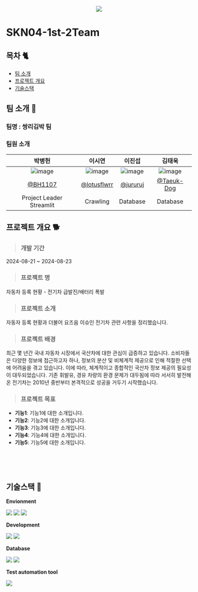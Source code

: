 <p align="center">
  <img src="https://private-user-images.githubusercontent.com/174983658/359888401-641c367d-ab91-410f-8687-11624d871d56.png?jwt=eyJhbGciOiJIUzI1NiIsInR5cCI6IkpXVCJ9.eyJpc3MiOiJnaXRodWIuY29tIiwiYXVkIjoicmF3LmdpdGh1YnVzZXJjb250ZW50LmNvbSIsImtleSI6ImtleTUiLCJleHAiOjE3MjQyNDI1MTAsIm5iZiI6MTcyNDI0MjIxMCwicGF0aCI6Ii8xNzQ5ODM2NTgvMzU5ODg4NDAxLTY0MWMzNjdkLWFiOTEtNDEwZi04Njg3LTExNjI0ZDg3MWQ1Ni5wbmc_WC1BbXotQWxnb3JpdGhtPUFXUzQtSE1BQy1TSEEyNTYmWC1BbXotQ3JlZGVudGlhbD1BS0lBVkNPRFlMU0E1M1BRSzRaQSUyRjIwMjQwODIxJTJGdXMtZWFzdC0xJTJGczMlMkZhd3M0X3JlcXVlc3QmWC1BbXotRGF0ZT0yMDI0MDgyMVQxMjEwMTBaJlgtQW16LUV4cGlyZXM9MzAwJlgtQW16LVNpZ25hdHVyZT02MjNjYTZjNTU1NDI5ZDBlYWE2MmMzNzljMDFjYTM2OGY1YTAzZTNhZmEzNjZmZTk4YmY3NDVmYWRlNGVlYzhjJlgtQW16LVNpZ25lZEhlYWRlcnM9aG9zdCZhY3Rvcl9pZD0wJmtleV9pZD0wJnJlcG9faWQ9MCJ9.iqPkZ71_ZxZ84lH3ucNb1GbMGBZB_kPkc5ztwdNqvk4">
</p>

# SKN04-1st-2Team
## 목차 🐈
  - [팀 소개](#팀-소개) 
  - [프로젝트 개요](#프로젝트-개요)
  - [기술스택](#기술스택)
## 팀 소개 🐧
### 팀명 : 쌍리김박 팀
### 팀원 소개


|박병헌|이시연|이진섭|김태욱|
|:---:|:---:|:---:|:---:|
|![image](https://avatars.githubusercontent.com/u/123962719?v=4)| ![image](https://avatars.githubusercontent.com/u/156050645?v=4) | ![image](https://avatars.githubusercontent.com/u/133561847?v=4) | ![image](https://avatars.githubusercontent.com/u/174983658?s=400&u=5f1662f95ced679e306eeca0c47b6da33aed1f8f&v=4) |
|[@BH1107](https://github.com/BH1107)|[@lotusflwrr](https://github.com/lotusflwrr)|[@jururuj](https://github.com/jururuj)|[@Taeuk-Dog](https://github.com/Taeuk-Dog)|
|Project Leader  Streamlit|Crawling|Database|Database|


##  프로젝트 개요 🐕
>### 개발 기간 
2024-08-21 ~ 2024-08-23
>### 프로젝트 명 
자동차 등록 현황 - 전기차 급발진/배터리 폭발
>### 프로젝트 소개 
자동자 등록 현황과 더불어 요즈음 이슈인 전기차 관련 사항을 정리했습니다.

>### 프로젝트 배경 
최근 몇 년간 국내 자동차 시장에서 국산차에 대한 관심이 급증하고 있습니다. 소비자들은 다양한 정보에 접근하고자 하나, 정보의 분산 및 비체계적 제공으로 인해 적절한 선택에 어려움을 겪고 있습니다. 이에 따라, 체계적이고 종합적인 국산차 정보 제공의 필요성이 대두되었습니다.
기존 휘발유, 경유 차량의 환경 문제가 대두됨에 따라 서서히 발전해온 전기차는 2010년 중반부터 본격적으로 성공을 거두기 시작했습니다.
>### 프로젝트 목표 
- **기능1**: 기능1에 대한 소개입니다.
- **기능2**: 기능2에 대한 소개입니다.
- **기능3**: 기능3에 대한 소개입니다.
- **기능4**: 기능4에 대한 소개입니다.
- **기능5**: 기능5에 대한 소개입니다.

<br><br><br>

##  기술스택 🐇

 **Envionment**

<img src="https://img.shields.io/badge/git-F05032?style=for-the-badge&logo=git&logoColor=white">
<img src="https://img.shields.io/badge/Visual Studio-5C2D91?style=for-the-badge&logo=Visual Studio&logoColor=white"/>
<img src="https://img.shields.io/badge/Docker-2496ED?style=for-the-badge&logo=Docker&logoColor=white"/>

 **Development**

   <img src="https://img.shields.io/badge/pandas-%23150458.svg?style=for-the-badge&logo=pandas&logoColor=white">
   <img src="https://img.shields.io/badge/python-3776AB?style=for-the-badge&logo=python&logoColor=white">

 **Database**

 <img src="https://img.shields.io/badge/PostgreSQL-4169e1?style=for-the-badge&logo=PostgreSQL&logoColor=white">
  <img src="https://img.shields.io/badge/mysql-4479A1?style=for-the-badge&logo=mysql&logoColor=white">
 
 **Test automation tool**

 <img src="https://img.shields.io/badge/Selenium-43B02A?style=for-the-badge&logo=Selenium&logoColor=white"/>


